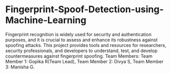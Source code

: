 # Fingerprint-Spoof-Detection-using-Machine-Learning
Fingerprint recognition is widely used for security and authentication purposes, and it is crucial to assess and enhance its robustness against spoofing attacks. This project provides tools and resources for researchers, security professionals, and developers to understand, test, and develop countermeasures against fingerprint spoofing. 
Team Members:
Team Member 1: Gopika R(Team Lead),
Team Member 2: Divya S, 
Team Member 3: Manisha G.
